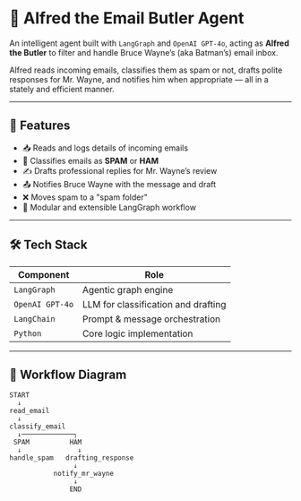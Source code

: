 # 🦇 Alfred the Email Butler Agent

An intelligent agent built with `LangGraph` and `OpenAI GPT-4o`, acting as **Alfred the Butler** to filter and handle Bruce Wayne’s (aka Batman’s) email inbox.

Alfred reads incoming emails, classifies them as spam or not, drafts polite responses for Mr. Wayne, and notifies him when appropriate — all in a stately and efficient manner.

---

## 🧠 Features

- 📥 Reads and logs details of incoming emails
- 🧹 Classifies emails as **SPAM** or **HAM**
- ✍️ Drafts professional replies for Mr. Wayne’s review
- 📤 Notifies Bruce Wayne with the message and draft
- ❌ Moves spam to a "spam folder"
- 🧱 Modular and extensible LangGraph workflow

---

## 🛠️ Tech Stack

| Component        | Role                                  |
|------------------|----------------------------------------|
| `LangGraph`      | Agentic graph engine                   |
| `OpenAI GPT-4o`  | LLM for classification and drafting    |
| `LangChain`      | Prompt & message orchestration         |
| `Python`         | Core logic implementation              |

---

## 🧩 Workflow Diagram

```text
START
  ↓
read_email
  ↓
classify_email
  ↓─────────────┐
 SPAM          HAM
  ↓              ↓
handle_spam   drafting_response
                ↓
           notify_mr_wayne
                ↓
               END
